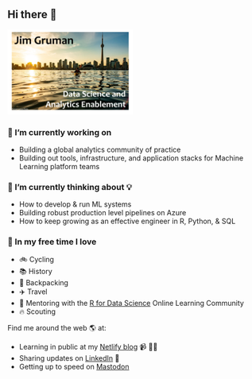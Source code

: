 
## Hi there 👋 

<img src="images/CoverPhoto.jpg" style="width:50.0%" />

### 🔭 I’m currently working on

-   Building a global analytics community of practice
-   Building out tools, infrastructure, and application stacks for Machine Learning platform teams

### 🤔 I’m currently thinking about 💡

-   How to develop & run ML systems 
-   Building robust production level pipelines on Azure
-   How to keep growing as an effective engineer in R, Python, & SQL

### 🚀 In my free time I love

-   🚲 Cycling
-   📚 History
-   🌄 Backpacking
-   ✈️ Travel
-   🌱 Mentoring with the [R for Data
    Science](https://www.rfordatasci.com/) Online Learning Community
-   🔥 Scouting

<!-- README.md is generated from README.Rmd. Please edit that file -->
<!-- badges: start -->
<!-- badges: end -->

Find me around the web 🌎 at:

-   Learning in public at my [Netlify blog](https://jimgruman.netlify.app/) 📹 ✍🏾
-   Sharing updates on [LinkedIn](https://www.linkedin.com/in/jim-gruman/) 💼
-   Getting up to speed on <a href="https://fosstodon.org/@jimgruman" rel="me">Mastodon</a>
